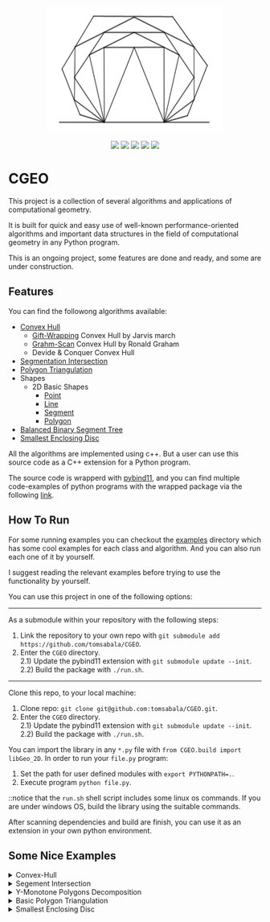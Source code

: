<p align="center">
<img src=py_src/plot_images/Logo.png width=350 height=250/>
<p/>
<p align="center">
<img src="https://img.shields.io/badge/License-GNU%203.0-green.svg">
   <img src="https://img.shields.io/badge/-c++-black?logo=c%2B%2B&style=social">
   <img src="https://img.shields.io/static/v1?label=Computational&message=Geometry&color=green">
   <img src="https://img.shields.io/static/v1?label=Made%20With&message=Python&color=blue">
   <img src="https://img.shields.io/badge/Maintained%3F-yes-green.svg">
<p/>

# CGEO

<p>This project is a collection of several algorithms and applications of computational geometry.

It is built for quick and easy use of well-known performance-oriented algorithms and important data structures in the field of computational geometry in any Python program.

This is an ongoing project, some features are done and ready, and some are under construction.</p>


## Features
<p>You can find the followong algorithms available:

* [Convex Hull](https://github.com/tomsabala/CGEO/blob/main/2D/Algorithms_2D/ConvexHull2D.cpp)
    * [Gift-Wrapping](https://en.wikipedia.org/wiki/Gift_wrapping_algorithm) Convex Hull by Jarvis march
    * [Grahm-Scan](https://en.wikipedia.org/wiki/Graham_scan) Convex Hull by Ronald Graham
    * Devide & Conquer Convex Hull
* [Segmentation Intersection](https://github.com/tomsabala/CGEO/blob/main/2D/Algorithms_2D/SegmentIntersection2D.cpp)
* [Polygon Triangulation](https://github.com/tomsabala/CGEO/blob/main/2D/Algorithms_2D/Triangulation2D.cpp)
* Shapes
    * 2D Basic Shapes
        * [Point](https://github.com/tomsabala/CGEO/blob/main/2D/Shapes_2D/Point2d.cpp)
        * [Line](https://github.com/tomsabala/CGEO/blob/main/2D/Shapes_2D/Line2d.cpp)
        * [Segment](https://github.com/tomsabala/CGEO/blob/main/2D/Shapes_2D/Segment2d.cpp)
        * [Polygon](https://github.com/tomsabala/CGEO/blob/main/2D/Shapes_2D/Polygon.cpp)
* [Balanced Binary Segment Tree](https://github.com/tomsabala/CGEO/blob/main/DataStructures/BBST.cpp)
* [Smallest Enclosing Disc](https://github.com/tomsabala/CGEO/blob/main/2D/Algorithms_2D/SmallestEnclosingDisk.cpp)<p/>

All the algorithms are implemented using c++. 
But a user can use this source code as a C++ extension for a Python program.

The source code is wrapperd with [pybind11](https://pybind11.readthedocs.io/en/stable/), 
and you can find multiple code-examples of python programs with the wrapped package via the following [link](https://github.com/tomsabala/CGEO/tree/main/examples/py_test).


## How To Run
For some running examples you can checkout the [examples](CGEO/examples) directory which has some cool examples for each class and algorithm. And you can also run each one of it by yourself.

I suggest reading the relevant examples before trying to use the functionality by yourself.

You can use this project in one of the following options: <br />

----- 

As a submodule within your repository with the following steps:
1) Link the repository to your own repo with `git submodule add https://github.com/tomsabala/CGEO`.
2) Enter the `CGEO` directory.<br />
<t/>2.1) Update the pybind11 extension with `git submodule update --init`. <br/>
<t/>2.2) Build the package with `./run.sh`. <br />

-----

Clone this repo, to your local machine:
1) Clone repo: `git clone git@github.com:tomsabala/CGEO.git`.
2) Enter the `CGEO` directory.<br />
<t/>2.1) Update the pybind11 extension with `git submodule update --init`. <br />
<t/>2.2) Build the package with `./run.sh`.


You can import the library in any `*.py` file with `from CGEO.build import libGeo_2D`.
In order to run your `file.py` program: 
1) Set the path for user defined modules with `export PYTHONPATH=.`.
2) Execute program `python file.py`.

::notice that the `run.sh` shell script includes some linux os commands. If you are under windows OS, build the library using the suitable commands.

After scanning dependencies and build are finish, you can use it as an extension in your own python environment.


## Some Nice Examples
<details>
      <summary>Convex-Hull</summary>
      <p><img src=py_src/plot_images/convex_hull.png width=250 height=250/> <img src=py_src/plot_images/Convex_Hull002.png width=250 height=250 /></p>
   
   * The pink layer is the initial polygon form, and the green layer is the convex hull of the follow polygon.
     
</details>

<details>
      <summary>Segement Intersection</summary>
      <p><img src=py_src/plot_images/Segment_Intersection.png width=250 height=250/></p>
   
   * The input is given as a list of segments, and the algorithms is coloring all segments intersections with blue.
     
</details>

<details>
      <summary>Y-Monotone Polygons Decomposition</summary>
      <p><img src=py_src/plot_images/y_decomposition.png width=250 height=250 /></p>  
         
   * The pink layer is the initial polygon form, and the green layer is the convex hull of the follow polygon.
   * A [reference](https://en.wikipedia.org/wiki/Monotone_polygon) for y-monotone polygons definition.
   
</details>

<details>
      <summary>Basic Polygon Triangulation</summary>
      <p><img src=https://github.com/tomsabala/CGEO/blob/main/examples/PlotImages/Ppolygon_Triangulating.jpeg width=250 height=250 /></p>     
</details>

<details>
      <summary>Smallest Enclosing Disc</summary>
      <p><img src=https://github.com/tomsabala/CGEO/blob/main/examples/PlotImages/EnclosingDisc.png width=250 height=250 /></p>     
</details>

